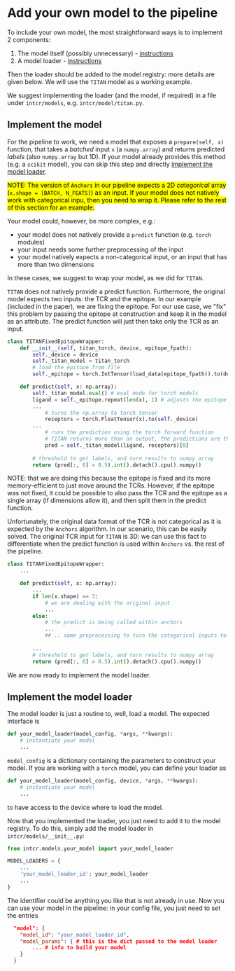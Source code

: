 # Add your own model to the pipeline

To include your own model, the most straightforward ways is to implement 2 components:

1. The model itself (possibly unnecessary) - [instructions](#implement-the-model)
2. A model loader - [instructions](#implement-the-model-loader)

Then the loader should be added to the model registry: more details are given below.
We will use the `TITAN` model as a working example. 

We suggest implementing the loader (and the model, if required) in a file under `intcr/models`, e.g. `intcr/model/titan.py`.

## Implement the model 

For the pipeline to work, we need a model that exposes a `prepare(self, x)`
 function, that takes a *batched* input `x` (a `numpy.array`) and returns predicted *labels* (also `numpy.array` but 1D). 
If your model already provides this method (e.g. a `scikit` model), you can skip this step and directly [implement the model loader](#implement-the-model-loader).

<mark>NOTE: The version of `Anchors` in our pipeline expects a 2D *categorical* array (`x.shape = [BATCH, N_FEATS]`) as an input. 
If your model does not natively work with categorical inpu, then you need to wrap it. Please refer to the rest of this section for an example.</mark>

Your model could, however, be more complex, e.g.:
- your model does not natively provide a `predict` function (e.g. `torch` modules)
- your input needs some further preprocessing of the input
- your model natively expects a non-categorical input, or an input that has more than two dimensions

In these cases, we suggest to wrap your model, as we did for `TITAN`. 

``TITAN`` does not natively provide a predict function. Furthermore, the original model expects two inputs: the TCR and the epitope. 
In our example (included in the paper), we are fixing the epitope. 
For our use case, we "fix" this problem by passing the epitope at construction and keep it in the model as an attribute.
The predict function will just then take only the TCR as an input.

```python
class TITANFixedEpitopeWrapper:
    def __init__(self, titan_torch, device, epitope_fpath):
        self._device = device
        self._titan_model = titan_torch
        # load the epitope from file
        self._epitope = torch.IntTensor(load_data(epitope_fpath)).to(device)

    def predict(self, x: np.array):
        self._titan_model.eval() # eval mode for torch models
        ligand = self._epitope.repeat(len(x), 1) # adjusts the epitope to the right size
        ...
            # turns the np.array to torch tensor
            receptors = torch.FloatTensor(x).to(self._device)
        ...
            # runs the prediction using the torch forward function
            # TITAN returns more than an output, the predictions are the first ones
            pred = self._titan_model(ligand, receptors)[0]
            
        # threshold to get labels, and turn results to numpy array
        return (pred[:, 0] > 0.5).int().detach().cpu().numpy()
```

NOTE: that we are doing this because the epitope is fixed and its more memory-efficient to just move around the TCRs. 
However, if the epitope was not fixed, it could be possible to also pass the TCR and the epitope as a single array (if dimensions allow it), and then split them in the predict function.

Unfortunately, the original data format of the TCR is not categorical as it is expected by the `Anchors` algorithm.
In our scenario, this can be easily solved. The original TCR input for `TITAN` is 3D: we can use this fact to differentiate when
the predict function is used within `Anchors` vs. the rest of the pipeline.

```python
class TITANFixedEpitopeWrapper:
    ...

    def predict(self, x: np.array):
        ...
        if len(x.shape) == 3:
            # we are dealing with the original input
            ...
        else:
            # the predict is being called within anchors
            ...
            ## .. some preprocessing to turn the categorical inputs to the original format expected by TITAN
        
        ...
        # threshold to get labels, and turn results to numpy array
        return (pred[:, 0] > 0.5).int().detach().cpu().numpy()
```

We are now ready to implement the model loader.

## Implement the model loader

The model loader is just a routine to, well, load a model. 
The expected interface is

```python
def your_model_loader(model_config, *args, **kwargs):
    # instantiate your model
    ...
```

`model_config` is a dictionary containing the parameters to construct your model. 
If you are working with a `torch` model, you can define your loader as

```python
def your_model_loader(model_config, device, *args, **kwargs):
    # instantiate your model
    ...
```

to have access to the device where to load the model.

Now that you implemented the loader, you just need to add it to the model registry.
To do this, simply add the model loader in `intcr/models/__init__.py`:

```python
from intcr.models.your_model import your_model_loader

MODEL_LOADERS = {
    ...
    'your_model_loader_id': your_model_loader
    ...
}
```

The identifier could be anything you like that is not already in use. 
Now you can use your model in the pipeline: in your config file, you just need to set the entries

```json
  "model": {
    "model_id": "your_model_loader_id",
    "model_params": { # this is the dict passed to the model loader
        ... # info to build your model
    }
  }
```
